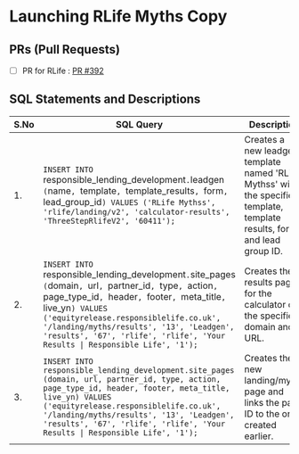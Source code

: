 # Launching RLife Myths Copy

## PRs (Pull Requests)

- [ ] PR for RLife : [PR #392](https://github.com/responsiblelife/rer-website-futureproof/pull/392)


## SQL Statements and Descriptions

| S.No | SQL Query                                                                                                                                                                                                  | Description                                                                                                                                      |
|------|------------------------------------------------------------------------------------------------------------------------------------------------------------------------------------------------------------|--------------------------------------------------------------------------------------------------------------------------------------------------|
| 1.   | `INSERT INTO `responsible_lending_development`.`leadgen` (`name`, `template`, `template_results`, `form`, `lead_group_id`) VALUES ('RLife Mythss', 'rlife/landing/v2', 'calculator-results', 'ThreeStepRlifeV2', '60411');`                                 | Creates a new leadgen template named 'RLife Mythss' with the specified template, template results, form, and lead group ID.                   |
| 2.   | `INSERT INTO `responsible_lending_development`.`site_pages` (`domain`, `url`, `partner_id`, `type`, `action`, `page_type_id`, `header`, `footer`, `meta_title`, `live_yn`) VALUES ('equityrelease.responsiblelife.co.uk', '/landing/myths/results', '13', 'Leadgen', 'results', '67', 'rlife', 'rlife', 'Your Results \| Responsible Life', '1');` | Creates the results page for the calculator on the specified domain and URL.                                                                   |
| 3.   | `INSERT INTO responsible_lending_development.site_pages (domain, url, partner_id, type, action, page_type_id, header, footer, meta_title, live_yn) VALUES ('equityrelease.responsiblelife.co.uk', '/landing/myths/results', '13', 'Leadgen', 'results', '67', 'rlife', 'rlife', 'Your Results \| Responsible Life', '1');`                                        | Creates the new landing/myths page and links the page ID to the one created earlier. |

